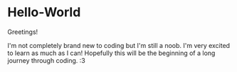 # Hello-World

Greetings!

I'm not completely brand new to coding but I'm still a noob. I'm very excited to learn as much as I can!
Hopefully this will be the beginning of a long journey through coding. :3
